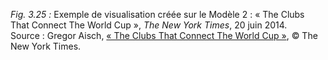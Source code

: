 *Fig. 3.25 :* Exemple de visualisation créée sur le Modèle 2 : « The Clubs That Connect The World Cup », *The New York Times*, 20 juin 2014.  
Source : Gregor Aisch, [« The Clubs That Connect The World Cup »](https://www.nytimes.com/interactive/2014/06/20/sports/worldcup/how-world-cup-players-are-connected.html), © The New York Times.